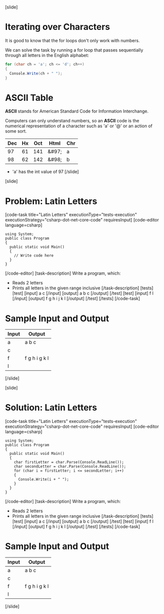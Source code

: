 [slide]
# Iterating over Characters
It is good to know that the for loops don't only work with numbers. 

We can solve the task by running a for loop that passes sequentially through all letters in the English alphabet:
```csharp
for (char ch = 'a'; ch <= 'd'; ch++)
{
  Console.Write(ch + " ");
}
```

# ASCII Table
**ASCII** stands for American Standard Code for Information Interchange. 
 
Computers can only understand numbers, so an **ASCII** code is the numerical representation of a character such as 'a' or '@' or an action of some sort. 

|Dec|Hx|Oct|Html|Chr|
|---|--|---|----|---|
|97|61|141|\&\#97;|a|
|98|62|142|\&\#98;|b|

* 'a' has the int value of 97
[/slide]

[slide]
# Problem: Latin Letters
[code-task title="Latin Letters" executionType="tests-execution" executionStrategy="csharp-dot-net-core-code" requiresInput]
[code-editor language=csharp]
```
using System;
public class Program
{
  public static void Main()
  {
    // Write code here
  }
}
```
[/code-editor]
[task-description]
Write a program, which:

* Reads 2 letters
* Prints all letters in the given range inclusive
[/task-description]
[tests]
[test]
[input]
a
c
[/input]
[output]
a b c
[/output]
[/test]
[test]
[input]
f
l
[/input]
[output]
f g h i j k l
[/output]
[/test]
[/tests]
[/code-task]
# Sample Input and Output
|Input|Output|
|-----|------|
|a|a b c|
|c||
|f|f g h i g k l|
|l||
[/slide]

[slide]
# Solution: Latin Letters
[code-task title="Latin Letters" executionType="tests-execution" executionStrategy="csharp-dot-net-core-code" requiresInput]
[code-editor language=csharp]
```
using System;
public class Program
{
  public static void Main()
  {
    char firstLetter = char.Parse(Console.ReadLine());
    char secondLetter = char.Parse(Console.ReadLine());
    for (char i = firstLetter; i <= secondLetter; i++)
    {
      Console.Write(i + " ");
    }
  }
}
```
[/code-editor]
[task-description]
Write a program, which:

* Reads 2 letters
* Prints all letters in the given range inclusive
[/task-description]
[tests]
[test]
[input]
a
c
[/input]
[output]
a b c
[/output]
[/test]
[test]
[input]
f
l
[/input]
[output]
f g h i j k l
[/output]
[/test]
[/tests]
[/code-task]
# Sample Input and Output
|Input|Output|
|-----|------|
|a|a b c|
|c||
|f|f g h i g k l|
|l||
[/slide]